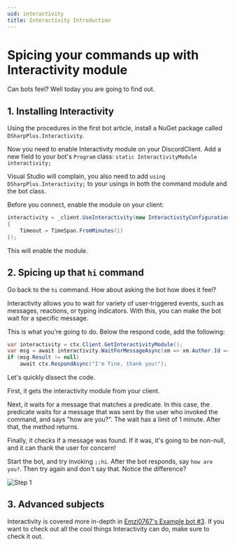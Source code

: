 ```yaml
---
uid: interactivity
title: Interactivity Introduction
---
```


# Spicing your commands up with Interactivity module

Can bots feel? Well today you are going to find out.

## 1. Installing Interactivity

Using the procedures in the first bot article, install a NuGet package called `DSharpPlus.Interactivity`.

Now you need to enable Interactivity module on your DiscordClient. Add a new field to your bot's `Program` class: 
`static InteractivityModule interactivity;`

Visual Studio will complain, you also need to add `using DSharpPlus.Interactivity;` to your usings in both the command module 
and the bot class.

Before you connect, enable the module on your client: 

```cs
interactivity = _client.UseInteractivity(new InteractivityConfiguration()
{
    Timeout = TimeSpan.FromMinutes(1)
});
```

This will enable the module.

## 2. Spicing up that `hi` command

Go back to the `hi` command. How about asking the bot how does it feel?

Interactivity allows you to wait for variety of user-triggered events, such as messages, reactions, or typing indicators. With 
this, you can make the bot wait for a specific message.

This is what you're going to do. Below the respond code, add the following:

```cs
var interactivity = ctx.Client.GetInteractivityModule();
var msg = await interactivity.WaitForMessageAsync(xm => xm.Author.Id == ctx.User.Id && xm.Content.ToLower() == "how are you?", TimeSpan.FromMinutes(1));
if (msg.Result != null)
	await ctx.RespondAsync("I'm fine, thank you!");
```

Let's quickly dissect the code.

First, it gets the interactivity module from your client.

Next, it waits for a message that matches a predicate. In this case, the predicate waits for a message that was sent by the 
user who invoked the command, and says "how are you?". The wait has a limit of 1 minute. After that, the method returns.

Finally, it checks if a message was found. If it was, it's going to be non-null, and it can thank the user for concern!

Start the bot, and try invoking `;;hi`. After the bot responds, say `how are you?`. Then try again and don't say that. Notice 
the difference?

![Step 1](/images/interactivity_01.png)

## 3. Advanced subjects

Interactivity is covered more in-depth in [Emzi0767's Example bot #3](https://github.com/Emzi0767/DSharpPlus-Example-Bot/tree/master/DSPlus.Examples.CSharp.Ex03 "Example Bot #3"). If you want to check out all the cool things Interactivity can 
do, make sure to check it out.
